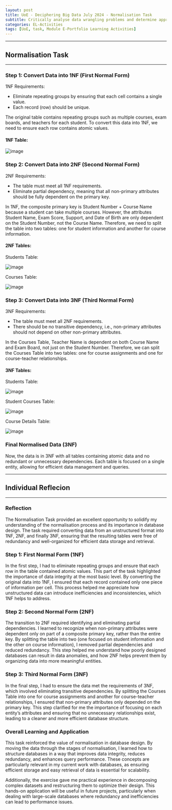 ```yaml
---
layout: post
title: UoE - Deciphering Big Data July 2024 - Normalisation Task
subtitle: Critically analyse data wrangling problems and determine appropriate methodologies, tools, and techniques (involving preparing, cleaning, exploring, creating, optimising and evaluating big data) to solve them. Design, develop and evaluate solutions for processing datasets and solving complex problems in various environments using relevant programming paradigms. Systematically develop and implement the skills required to be effective member of a development team in a virtual professional environment, adopting real life perspectives on team roles and organisation.
categories: EL-Activities
tags: [UoE, task, Module E-Portfolio Learning Activities]
---
```

---
## Normalisation Task
---

### Step 1: Convert Data into 1NF (First Normal Form)

1NF Requirements:
- Eliminate repeating groups by ensuring that each cell contains a single value.
- Each record (row) should be unique.

The original table contains repeating groups such as multiple courses, exam boards, and teachers for each student. To convert this data into 1NF, we need to ensure each row contains atomic values.

#### 1NF Table:

![image](/assets/images/banners/normal_task_unit7.png)

### Step 2: Convert Data into 2NF (Second Normal Form)

2NF Requirements:
- The table must meet all 1NF requirements.
- Eliminate partial dependency, meaning that all non-primary attributes should be fully dependent on the primary key.

In 1NF, the composite primary key is Student Number + Course Name because a student can take multiple courses. However, the attributes Student Name, Exam Score, Support, and Date of Birth are only dependent on the Student Number, not the Course Name. Therefore, we need to split the table into two tables: one for student information and another for course information.

#### 2NF Tables:

Students Table:

![image](/assets/images/banners/normal_unit7_1.png)

Courses Table:

![image](/assets/images/banners/normal_unit7_2.png)

### Step 3: Convert Data into 3NF (Third Normal Form)

3NF Requirements:
- The table must meet all 2NF requirements.
- There should be no transitive dependency, i.e., non-primary attributes should not depend on other non-primary attributes.

In the Courses Table, Teacher Name is dependent on both Course Name and Exam Board, not just on the Student Number. Therefore, we can split the Courses Table into two tables: one for course assignments and one for course-teacher relationships.

#### 3NF Tables:

Students Table:

![image](/assets/images/banners/normal_unit7_3.png)

Student Courses Table:

![image](/assets/images/banners/normal_unit7_4.png)

Course Details Table:

![image](/assets/images/banners/normal_unit7_5.png)

### Final Normalised Data (3NF)

Now, the data is in 3NF with all tables containing atomic data and no redundant or unnecessary dependencies. Each table is focused on a single entity, allowing for efficient data management and queries.

---
## Individual Reflecion
---

### Reflection

The Normalisation Task provided an excellent opportunity to solidify my understanding of the normalisation process and its importance in database design. The task required converting data from an unstructured format into 1NF, 2NF, and finally 3NF, ensuring that the resulting tables were free of redundancy and well-organized for efficient data storage and retrieval.

### Step 1: First Normal Form (1NF)

In the first step, I had to eliminate repeating groups and ensure that each row in the table contained atomic values. This part of the task highlighted the importance of data integrity at the most basic level. By converting the original data into 1NF, I ensured that each record contained only one piece of information per cell. This process helped me appreciate how unstructured data can introduce inefficiencies and inconsistencies, which 1NF helps to address.

### Step 2: Second Normal Form (2NF)

The transition to 2NF required identifying and eliminating partial dependencies. I learned to recognize when non-primary attributes were dependent only on part of a composite primary key, rather than the entire key. By splitting the table into two (one focused on student information and the other on course information), I removed partial dependencies and reduced redundancy. This step helped me understand how poorly designed databases can result in data anomalies, and how 2NF helps prevent them by organizing data into more meaningful entities.

### Step 3: Third Normal Form (3NF)

In the final step, I had to ensure the data met the requirements of 3NF, which involved eliminating transitive dependencies. By splitting the Courses Table into one for course assignments and another for course-teacher relationships, I ensured that non-primary attributes only depended on the primary key. This step clarified for me the importance of focusing on each entity’s attributes and ensuring that no unnecessary relationships exist, leading to a cleaner and more efficient database structure.

### Overall Learning and Application

This task reinforced the value of normalisation in database design. By moving the data through the stages of normalisation, I learned how to structure databases in a way that improves data integrity, reduces redundancy, and enhances query performance. These concepts are particularly relevant in my current work with databases, as ensuring efficient storage and easy retrieval of data is essential for scalability.

Additionally, the exercise gave me practical experience in decomposing complex datasets and restructuring them to optimize their design. This hands-on application will be useful in future projects, particularly when dealing with large-scale databases where redundancy and inefficiencies can lead to performance issues.



